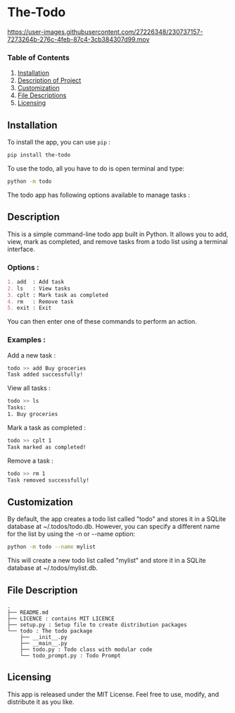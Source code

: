 # The-Todo

https://user-images.githubusercontent.com/27226348/230737157-7273264b-276c-4feb-87c4-3cb384307d99.mov


### Table of Contents

1. [Installation](#installation)
2. [Description of Project](#description)
3. [Customization](#customization)
4. [File Descriptions](#files)
5. [Licensing](#licensing)

## Installation <a name="installation"></a>
To install the app, you can use `pip` :

```bash
pip install the-todo
```

To use the todo, all you have to do is open terminal and type:
```bash
python -m todo
```

The todo app has following options available to manage tasks :

## Description <a name="description"></a>
This is a simple command-line todo app built in Python. It allows you to add, view, mark as completed, and remove tasks from a todo list using a terminal interface.

### Options :
```markdown
1. add  : Add task
2. ls   : View tasks
3. cplt : Mark task as completed
4. rm   : Remove task
5. exit : Exit
```
You can then enter one of these commands to perform an action.

### Examples :

Add a new task :
```bash
todo >> add Buy groceries
Task added successfully!
```

View all tasks :
```bash
todo >> ls
Tasks:
1. Buy groceries
```

Mark a task as completed :
```bash
todo >> cplt 1
Task marked as completed!
```

Remove a task :
```bash
todo >> rm 1
Task removed successfully!
```

## Customization <a name="customization"></a>

By default, the app creates a todo list called "todo" and stores it in a SQLite database at ~/.todos/todo.db. However, you can specify a different name for the list by using the -n or --name option:

```bash
python -m todo --name mylist
```
This will create a new todo list called "mylist" and store it in a SQLite database at ~/.todos/mylist.db.

## File Description <a name="files"></a>

```
.
├── README.md
├── LICENCE : contains MIT LICENCE
├── setup.py : Setup file to create distribution packages
└── todo : The todo package
    ├── __init__.py
    ├── __main__.py 
    ├── todo.py : Todo class with modular code
    └── todo_prompt.py : Todo Prompt
```

## Licensing <a name="licensing"></a>
This app is released under the MIT License. Feel free to use, modify, and distribute it as you like.